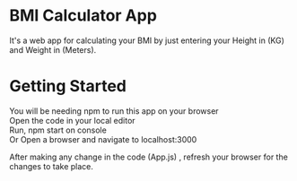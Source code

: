 # BMI Calculator App
It's a web app for calculating your BMI by just entering your Height in (KG) and Weight in (Meters).

# Getting Started
You will be needing npm to run this app on your browser\
Open the code in your local editor\
Run, npm start on console\
Or Open a browser and navigate to localhost:3000

After making any change in the code (App.js) , refresh your browser for the changes to take place.

